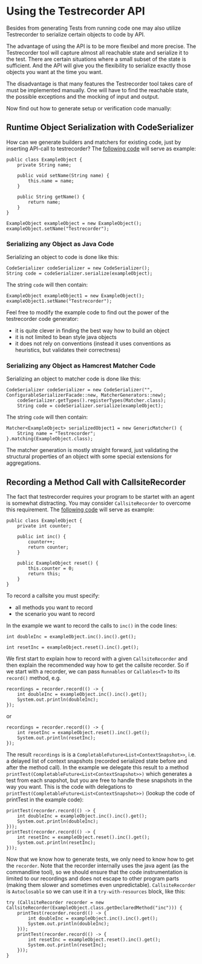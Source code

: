 Using the Testrecorder API
==========================

Besides from generating Tests from running code one may also utilize Testrecorder to serialize certain objects to code by API.

The advantage of using the API is to be more flexibel and more precise. The Testrecorder tool will capture almost all reachable state and serialize it to the test. There are certain situations where a small subset of the state is sufficient. And the API will give you the flexibility to serialize exactly those objects you want at the time you want.

The disadvantage is that many features the Testrecorder tool takes care of must be implemented manually. One will have to find the reachable state, the possible exceptions and the mocking of input and output.

Now find out how to generate setup or verification code manually:

## Runtime Object Serialization with CodeSerializer

How can we generate builders and matchers for existing code, just by inserting API-call to testrecorder? The [following code](https://github.com/almondtools/testrecorder-examples/tree/master/src/main/java/com/almondtools/testrecorder/examples/codeserializer) will serve as example:

    public class ExampleObject {
        private String name;
    
        public void setName(String name) {
            this.name = name;
        }
    
        public String getName() {
            return name;
        }
    }
    
    ExampleObject exampleObject = new ExampleObject();
    exampleObject.setName("Testrecorder");

### Serializing any Object as Java Code

Serializing an object to code is done like this:

    CodeSerializer codeSerializer = new CodeSerializer();
    String code = codeSerializer.serialize(exampleObject);

The string `code` will then contain:

    ExampleObject exampleObject1 = new ExampleObject();
    exampleObject1.setName("Testrecorder");

Feel free to modify the example code to find out the power of the testrecorder code generator:

* it is quite clever in finding the best way how to build an object
* it is not limited to bean style java objects
* it does not rely on conventions (instead it uses conventions as heuristics, but validates their correctness)

### Serializing any Object as Hamcrest Matcher Code

Serializing an object to matcher code  is done like this:

    CodeSerializer codeSerializer = new CodeSerializer("", ConfigurableSerializerFacade::new, MatcherGenerators::new);
        codeSerializer.getTypes().registerTypes(Matcher.class);
        String code = codeSerializer.serialize(exampleObject);

The string `code` will then contain:

    Matcher<ExampleObject> serializedObject1 = new GenericMatcher() {
        String name = "Testrecorder";
    }.matching(ExampleObject.class);

The matcher generation is mostly straight forward, just validating the structural properties of an object with some special extensions for aggregations.

## Recording a Method Call with CallsiteRecorder

The fact that testrecorder requires your program to be startet with an agent is somewhat distracting. You may consider  `CallsiteRecorder` to overcome this requirement. The [following code](https://github.com/almondtools/testrecorder-examples/tree/master/src/main/java/com/almondtools/testrecorder/examples/callsitegenerator) will serve as example:

    public class ExampleObject {
        private int counter;

        public int inc() {
            counter++;
            return counter;
        }
    
        public ExampleObject reset() {
            this.counter = 0;
            return this;
        }
    }

To record a callsite you must specify:

* all methods you want to record
* the scenario you want to record

In the example we want to record the calls to `inc()` in the code lines:

    int doubleInc = exampleObject.inc().inc().get();
    
    int resetInc = exampleObject.reset().inc().get();

We first start to explain how to record with a given `CallsiteRecorder` and then explain the recommended way how to get the callsite recorder. So if we start with a recorder, we can pass `Runnables` or `Callables<T>` to its `record()` method, e.g.

    recordings = recorder.record(() -> {
        int doubleInc = exampleObject.inc().inc().get();
        System.out.println(doubleInc);
    });

or 

    recordings = recorder.record(() -> {
        int resetInc = exampleObject.reset().inc().get();
        System.out.println(resetInc);
    });

The result `recordings` is is a `CompletableFuture<List<ContextSnapshot>>`, i.e. a delayed list of context snapshots (recorded serialized state before and after the method call). In the example we delegate this result to a method `printTest(CompletableFuture<List<ContextSnapshot>>)` which generates a test from each snapshot, but you are free to handle these snapshots in the way you want. This is the code with delegations to `printTest(CompletableFuture<List<ContextSnapshot>>)` (lookup the code of printTest in the example code):

    printTest(recorder.record(() -> {
        int doubleInc = exampleObject.inc().inc().get();
        System.out.println(doubleInc);
    }));
    printTest(recorder.record(() -> {
        int resetInc = exampleObject.reset().inc().get();
        System.out.println(resetInc);
    })); 

Now that we know how to generate tests, we only need to know how to get the `recorder`. Note that the recorder internally uses the java agent (as the commandline tool), so we should ensure that the code instrumentation is limited to our recordings and does not escape to other program parts (making them slower and sometimes even unpredictable). `CallsiteRecorder` is `Autoclosable` so we can use it in a `try-with-resources` block, like this:

 
    try (CallsiteRecorder recorder = new CallsiteRecorder(ExampleObject.class.getDeclaredMethod("inc"))) {
        printTest(recorder.record(() -> {
            int doubleInc = exampleObject.inc().inc().get();
            System.out.println(doubleInc);
        }));
        printTest(recorder.record(() -> {
            int resetInc = exampleObject.reset().inc().get();
            System.out.println(resetInc);
        }));
    }